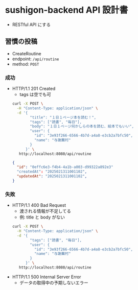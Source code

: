# sushigon-backend API 設計書

- RESTful API にする

## 習慣の投稿

- CreateRoutine
- endpoint: `/api/routine`
- method: `POST`

### 成功

- HTTP/1.1 201 Created
  - tags は空でも可
  ```bash
  curl -X POST \
    -H "Content-Type: application/json" \
    -d '{
          "title": "１日１ページ本を読む！",
          "tags": ["読書", "毎日"],
          "body": "１日１ページ何かしらの本を読む、絵本でもいい",
          "user": {
            "id": "3e93f266-6566-4b7d-a4a8-e3cb2a7bfc50",
            "name": "与謝蕪村"
          }
        }' \
     http://localhost:8080/api/routine
  ```
  ```json
  {
    "id": "0effc6e3-f4b4-4a1b-a003-d99322a892e3"
    "createdAt": "2025021311001102",
    "updatedAt": "2025021311001102",
  }
  ```

### 失敗

- HTTP/1.1 400 Bad Request
  - 渡される情報が不足してる
  - 例: title と body がない
  ```bash
  curl -X POST \
    -H "Content-Type: application/json" \
    -d '{
          "tags": ["読書", "毎日"],
          "user": {
            "id": "3e93f266-6566-4b7d-a4a8-e3cb2a7bfc50",
            "name": "与謝蕪村"
          }
        }' \
     http://localhost:8080/api/routine
  ```
- HTTP/1.1 500 Internal Server Error
  - データの取得中の予期しないエラー
